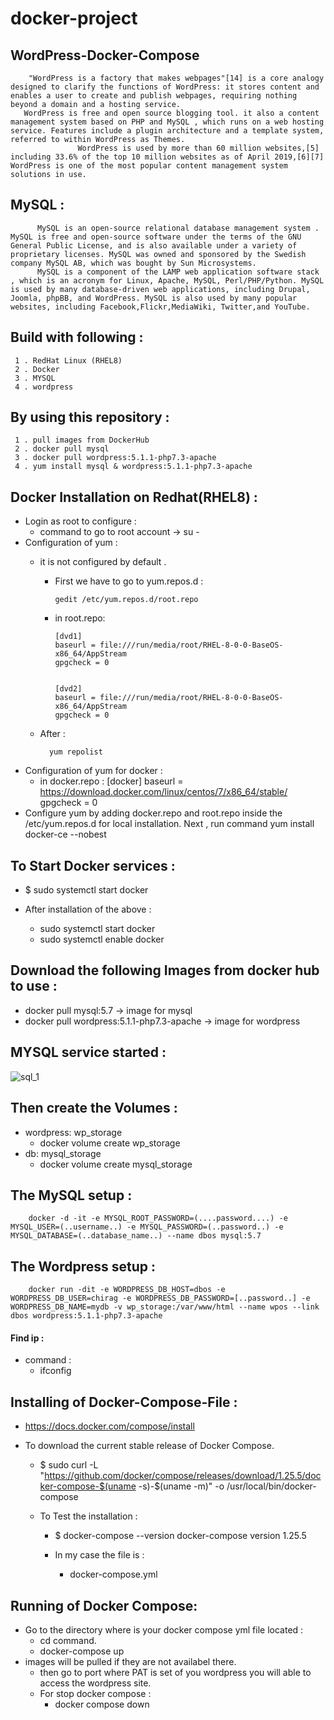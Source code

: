 # docker-project

## WordPress-Docker-Compose
        "WordPress is a factory that makes webpages"[14] is a core analogy designed to clarify the functions of WordPress: it stores content and enables a user to create and publish webpages, requiring nothing beyond a domain and a hosting service.
       WordPress is free and open source blogging tool. it also a content management system based on PHP and MySQL , which runs on a web hosting service. Features include a plugin architecture and a template system, referred to within WordPress as Themes.
                   WordPress is used by more than 60 million websites,[5] including 33.6% of the top 10 million websites as of April 2019,[6][7] WordPress is one of the most popular content management system solutions in use.
          
## MySQL :          
          MySQL is an open-source relational database management system . MySQL is free and open-source software under the terms of the GNU General Public License, and is also available under a variety of proprietary licenses. MySQL was owned and sponsored by the Swedish company MySQL AB, which was bought by Sun Microsystems.
          MySQL is a component of the LAMP web application software stack , which is an acronym for Linux, Apache, MySQL, Perl/PHP/Python. MySQL is used by many database-driven web applications, including Drupal, Joomla, phpBB, and WordPress. MySQL is also used by many popular websites, including Facebook,Flickr,MediaWiki, Twitter,and YouTube.
                  
## Build with following :
     1 . RedHat Linux (RHEL8)
     2 . Docker
     3 . MYSQL
     4 . wordpress
## By using this repository :
     1 . pull images from DockerHub
     2 . docker pull mysql
     3 . docker pull wordpress:5.1.1-php7.3-apache
     4 . yum install mysql & wordpress:5.1.1-php7.3-apache
     
## Docker Installation on Redhat(RHEL8) :
  - Login as root to configure :
    - command to go to root account -> su -
  - Configuration of yum :
    - it is not configured by default .
      - First we have to go to yum.repos.d :
           
            gedit /etc/yum.repos.d/root.repo
      - in root.repo:
      
            [dvd1]
            baseurl = file:///run/media/root/RHEL-8-0-0-BaseOS-x86_64/AppStream
            gpgcheck = 0


            [dvd2]
            baseurl = file:///run/media/root/RHEL-8-0-0-BaseOS-x86_64/AppStream
            gpgcheck = 0
    - After : 
       
            yum repolist
            
  - Configuration of yum for docker : 
    - in docker.repo :
            [docker]
            baseurl = https://download.docker.com/linux/centos/7/x86_64/stable/
            gpgcheck = 0
  - Configure yum by adding docker.repo and root.repo inside the /etc/yum.repos.d for local installation.
    Next , run command yum install docker-ce --nobest
## To Start Docker services :
  - $ sudo systemctl start docker
   
  - After installation of the above :
    - sudo systemctl start docker
    - sudo systemctl enable docker
## Download the following Images from docker hub to use :
  - docker pull mysql:5.7 -> image for mysql
  - docker pull wordpress:5.1.1-php7.3-apache -> image for wordpress
  ## MYSQL service started :
  ![sql_1](https://user-images.githubusercontent.com/44314055/81587321-801dae00-93d4-11ea-815c-44ee05b7f18d.png)

  
## Then create the Volumes :
  - wordpress: wp_storage
    - docker volume create wp_storage
  - db: mysql_storage
    - docker volume create mysql_storage
## The MySQL setup :
        docker -d -it -e MYSQL_ROOT_PASSWORD=(....password....) -e MYSQL_USER=(..username..) -e MYSQL_PASSWORD=(..password..) -e MYSQL_DATABASE=(..database_name..) --name dbos mysql:5.7
        
## The Wordpress setup : 
        docker run -dit -e WORDPRESS_DB_HOST=dbos -e WORDPRESS_DB_USER=chirag -e WORDPRESS_DB_PASSWORD=[..password..] -e WORDPRESS_DB_NAME=mydb -v wp_storage:/var/www/html --name wpos --link dbos wordpress:5.1.1-php7.3-apache
   
#### Find ip :
  - command :
    - ifconfig
        
## Installing of Docker-Compose-File :
  - https://docs.docker.com/compose/install
        
  - To download the current stable release of Docker Compose.
    - $ sudo curl -L "https://github.com/docker/compose/releases/download/1.25.5/docker-compose-$(uname -s)-$(uname -m)" -o      /usr/local/bin/docker-compose
                
    - To Test the installation :
      - $ docker-compose --version docker-compose version 1.25.5
                
      - In my case the file is :
        - docker-compose.yml        
                
## Running of Docker Compose:                
  - Go to the directory where is your docker compose yml file located :
    - cd command.
    - docker-compose up
  - images will be pulled if they are not availabel there.         
    - then go to port where PAT is set of you wordpress you will able to access the wordpress site.
    - For stop docker compose :
      - docker compose down
      
      
                     
